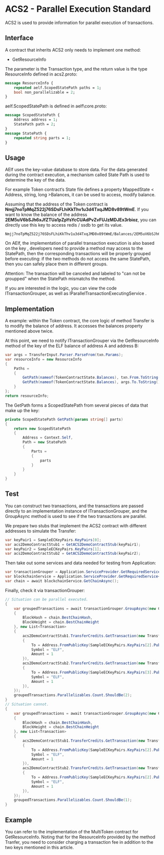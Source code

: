 # ACS2 - Parallel Execution Standard

ACS2 is used to provide information for parallel execution of transactions.

## Interface

A contract that inherits ACS2 only needs to implement one method:

* GetResourceInfo

The parameter is the Transaction type, and the return value is the type ResourceInfo defined in acs2.proto:

```proto
message ResourceInfo {
    repeated aelf.ScopedStatePath paths = 1;
    bool non_parallelizable = 2;
}
```

aelf.ScopedStatePath is defined in aelf\core.proto:

```proto
message ScopedStatePath {
    Address address = 1;
    StatePath path = 2;
}
message StatePath {
    repeated string parts = 1;
}
```

## Usage

AElf uses the key-value database to store data. For the data generated during the contract execution, a mechanism called State Path is used to determine the key of the data.

For example Token contract‘s State file defines a property MappedState < Address, string, long >Balances, it can be used to access, modify balance.

Assuming that the address of the Token contract is **Nmjj7noTpMqZ522j76SDsFLhiKkThv1u3d4TxqJMD8v89tWmE**. If you want to know the balance of the address **2EM5uV6bSJh6xJfZTUa1pZpYsYcCUAdPvZvFUJzMDJEx3rbioz**, you can directly use this key to access redis / ssdb to get its value.

``` text
Nmjj7noTpMqZ522j76SDsFLhiKkThv1u3d4TxqJMD8v89tWmE/Balances/2EM5uV6bSJh6xJfZTUa1pZpYsYcCUAdPvZvFUJzMDJEx3rbioz/ELF
```

On AElf, the implementation of parallel transaction execution is also based on the key , developers need to provide a method may access to the StatePath, then the corresponding transactions will be properly grouped before executing: if the two methods do not access the same StatePath, then you can safely place them in different groups.

Attention: The transaction will be canceled and labeled to "can not be groupped" when the StatePath mismatchs the method.

If you are interested in the logic, you can view the code ITransactionGrouper, as well as IParallelTransactionExecutingService .

## Implementation

A example: within the Token contract, the core logic of method Transfer is to modify the balance of address. It accesses the balances property mentioned above twice.

At this point, we need to notify ITransactionGrouper via the GetResourceInfo method of the key of the ELF balance of address A and address B:

```c#
var args = TransferInput.Parser.ParseFrom(txn.Params);
var resourceInfo = new ResourceInfo
{
    Paths =
    {
        GetPath(nameof(TokenContractState.Balances), txn.From.ToString(), args.Symbol),
        GetPath(nameof(TokenContractState.Balances), args.To.ToString(), args.Symbol),
    }
};
return resourceInfo;
```

The GetPath forms a ScopedStatePath from several pieces of data that make up the key:

```c#
private ScopedStatePath GetPath(params string[] parts)
{
    return new ScopedStatePath
    {
        Address = Context.Self,
        Path = new StatePath
        {
            Parts =
            {
                parts
            }
        }
    }
}
```

## Test

You can construct two transactions, and the transactions are passed directly to an implementation instance of ITransactionGrouper, and the GroupAsync method is used to see if the two transactions are parallel.

We prepare two stubs that implement the ACS2 contract with different addresses to simulate the Transfer:

```c#
var keyPair1 = SampleECKeyPairs.KeyPairs[0];
var acs2DemoContractStub1 = GetACS2DemoContractStub(keyPair1);
var keyPair2 = SampleECKeyPairs.KeyPairs[1];
var acs2DemoContractStub2 = GetACS2DemoContractStub(keyPair2);
```

Then take out some services and data needed for testing from Application:

```c#
var transactionGrouper = Application.ServiceProvider.GetRequiredService<ITransactionGrouper>();
var blockchainService = Application.ServiceProvider.GetRequiredService<IBlockchainService>();
var chain = await blockchainService.GetChainAsync();
```

Finally, check it via transactionGrouper:

```c#
// Situation can be parallel executed.
{
    var groupedTransactions = await transactionGrouper.GroupAsync(new ChainContext
    {
        BlockHash = chain.BestChainHash,
        BlockHeight = chain.BestChainHeight
    }, new List<Transaction>
    {
        acs2DemoContractStub1.TransferCredits.GetTransaction(new TransferCreditsInput
        {
            To = Address.FromPublicKey(SampleECKeyPairs.KeyPairs[2].PublicKey),
            Symbol = "ELF",
            Amount = 1
        }),
        acs2DemoContractStub2.TransferCredits.GetTransaction(new TransferCreditsInput
        {
            To = Address.FromPublicKey(SampleECKeyPairs.KeyPairs[3].PublicKey),
            Symbol = "ELF",
            Amount = 1
        }),
    });
    groupedTransactions.Parallelizables.Count.ShouldBe(2);
}
// Situation cannot.
{
    var groupedTransactions = await transactionGrouper.GroupAsync(new ChainContext
    {
        BlockHash = chain.BestChainHash,
        BlockHeight = chain.BestChainHeight
    }, new List<Transaction>
    {
        acs2DemoContractStub1.TransferCredits.GetTransaction(new TransferCreditsInput
        {
            To = Address.FromPublicKey(SampleECKeyPairs.KeyPairs[2].PublicKey),
            Symbol = "ELF",
            Amount = 1
        }),
        acs2DemoContractStub2.TransferCredits.GetTransaction(new TransferCreditsInput
        {
            To = Address.FromPublicKey(SampleECKeyPairs.KeyPairs[2].PublicKey),
            Symbol = "ELF",
            Amount = 1
        }),
    });
    groupedTransactions.Parallelizables.Count.ShouldBe(1);
}
```

## Example

You can refer to the implementation of the MultiToken contract for GetResourceInfo. Noting that for the ResourceInfo provided by the method Tranfer, you need to consider charging a transaction fee in addition to the two keys mentioned in this article.
